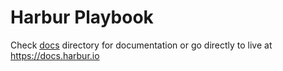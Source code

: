 # Harbur Playbook

Check [docs] directory for documentation or go directly to live at https://docs.harbur.io

[docs]: /docs


















